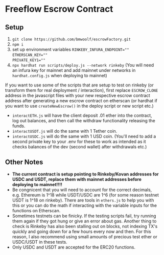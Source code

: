# Freeflow Escrow Contract

## Setup
1. `git clone https://github.com/bmwoolf/escrowFactory.git`
2. `npm i`
3. set up environment variables 
  `RINKEBY_INFURA_ENDPOINT=""`  
  `ETHERSCAN_KEY=""`  
  `PRIVATE_KEY1=""`  
5. `npx hardhat run scripts/deploy.js --network rinkeby`
(You will need an infura key for mainnet and add mainnet under networks in `hardhat.config.js` when deploying to mainnet)

If you want to use some of the scripts that are setup to test on rinkeby (or transform them for real deployment / interaction), first replace `ESCROW_CLONE` address in the javascript files with your new respective escrow contract address after generating a new escrow contract on etherscan (or hardhat if you want to use `createNewEscrow()` in the deploy script or new script etc.)

* `interactETH.js` will have the client deposit .01 ether into the contract, log out balances, and then call the withdraw functionality releasing the funds.
* `interactUSDT.js` will do the same with 1 Tether coin.
* `interactUSDC.js` will do the same with 1 USD coin.
(You'll need to add a second private key to your .env for these to work as intended as it checks balances of the dev (second wallet) after withdrawals etc.)

## Other Notes
* **The current contract is setup pointing to Rinkeby/Kovan addresses for USDC and USDT, replace them with mainnet addresses before deploying to mainnet!!!!**
* Be congnicent that you will need to account for the correct decimals, e.g. Ethereum is 1^18 while USDT/USDC are 1^6 (for some reason testnet USDT is 1^18 on rinkeby). There are tools in `ethers.js` to help you with this or you can do the math if interacting with the variable inputs for the functions on Etherscan.
* Sometimes testnets can be finicky. If the testing scripts fail, try running them again if they got hung or give an error about gas. Another thing to check is Rinkeby has also been stalling out on blocks, not indexing TX's quickly and going down for a few hours every now and then. For this reason, I also recommend using small amounts of precious test ether or USDC/USDT in these tests.
* Only USDC and USDT are accepted for the ERC20 functions.
